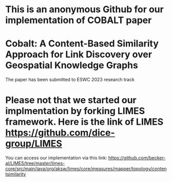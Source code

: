 # This is an anonymous Github for our implementation of COBALT paper  
# Cobalt: A Content-Based Similarity Approach for Link Discovery over Geospatial Knowledge Graphs

The paper has been submitted to ESWC 2023 research track 

# Please not that we started our implmentation by forking LIMES framework. Here is the link of LIMES https://github.com/dice-group/LIMES

You can access our implementation via this link:
https://github.com/becker-al/LIMES/tree/master/limes-core/src/main/java/org/aksw/limes/core/measures/mapper/topology/contentsimilarity

